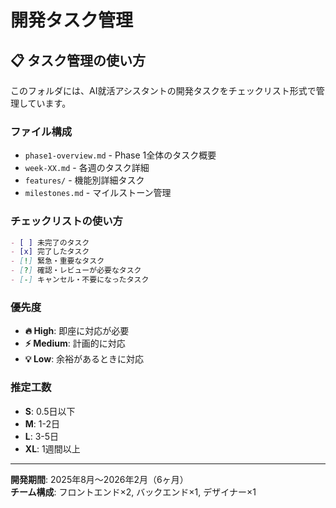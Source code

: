 # 開発タスク管理

## 📋 タスク管理の使い方

このフォルダには、AI就活アシスタントの開発タスクをチェックリスト形式で管理しています。

### ファイル構成

- `phase1-overview.md` - Phase 1全体のタスク概要
- `week-XX.md` - 各週のタスク詳細
- `features/` - 機能別詳細タスク
- `milestones.md` - マイルストーン管理

### チェックリストの使い方

```markdown
- [ ] 未完了のタスク
- [x] 完了したタスク
- [!] 緊急・重要なタスク
- [?] 確認・レビューが必要なタスク
- [-] キャンセル・不要になったタスク
```

### 優先度

- **🔥 High**: 即座に対応が必要
- **⚡ Medium**: 計画的に対応
- **💡 Low**: 余裕があるときに対応

### 推定工数

- **S**: 0.5日以下
- **M**: 1-2日
- **L**: 3-5日  
- **XL**: 1週間以上

---

**開発期間**: 2025年8月〜2026年2月（6ヶ月）  
**チーム構成**: フロントエンド×2, バックエンド×1, デザイナー×1